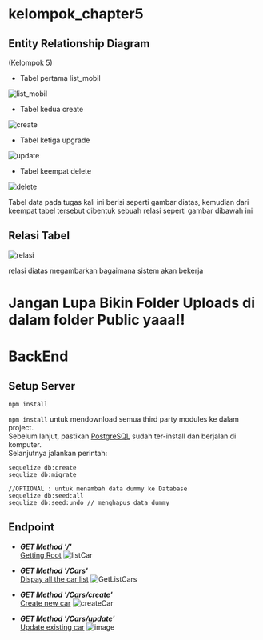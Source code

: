 # kelompok_chapter5

## Entity Relationship Diagram
(Kelompok 5) <br/>
- Tabel pertama list_mobil <br/>

![list_mobil](https://user-images.githubusercontent.com/55015792/194562584-5c55e3d3-66d5-44d1-8c2a-312c41584386.png)

- Tabel kedua create <br/>

![create](https://user-images.githubusercontent.com/55015792/194565435-04c0147e-9a18-4c5c-bb9a-4ea1549f7b18.png)

- Tabel ketiga upgrade <br/>

![update](https://user-images.githubusercontent.com/55015792/194565977-7d3fae5d-60d2-4ba0-b9ac-62ac70e29c8b.png)

- Tabel keempat delete <br/>

![delete](https://user-images.githubusercontent.com/55015792/194566237-a1668682-3c8f-4b74-8a74-76e3157ca3b4.png)

Tabel data pada tugas kali ini berisi seperti gambar diatas, kemudian dari keempat tabel tersebut dibentuk sebuah relasi seperti gambar dibawah ini <br/>

## Relasi Tabel
![relasi](https://user-images.githubusercontent.com/55015792/194566716-f7892e14-bba1-40b8-a2b8-403c9932aeda.png)

relasi diatas megambarkan bagaimana sistem akan bekerja

# Jangan Lupa Bikin Folder Uploads di dalam folder Public yaaa!!

# BackEnd
## Setup Server
```
npm install
```
`npm install` untuk mendownload semua third party modules ke dalam project. <br/>
Sebelum lanjut, pastikan [PostgreSQL](https://www.postgresql.org/) sudah ter-install dan berjalan di komputer. <br/>
Selanjutnya jalankan perintah: <br/>
```
sequelize db:create
sequlize db:migrate

//OPTIONAL : untuk menambah data dummy ke Database
sequelize db:seed:all
sequlize db:seed:undo // menghapus data dummy
```

## Endpoint

- ***GET Method '/'*** <br/>
[Getting Root](http://127.0.0.1:8000)
![listCar](https://user-images.githubusercontent.com/103182853/194753866-dc7b6a4b-abbc-4d0b-83d8-301dd1d51cae.png)

- ***GET Method '/Cars'*** <br/>
[Dispay all the car list](http://127.0.0.1:8000)
![GetListCars](https://user-images.githubusercontent.com/103182853/194754713-32f29748-7b1d-4f4b-823c-c89d359283ca.png)

- ***GET Method '/Cars/create'*** <br/>
[Create new car](http://127.0.0.1:8000/Cars/create)
![createCar](https://user-images.githubusercontent.com/103182853/194754060-1327d7f2-0f66-4abc-bbfe-71c3c32140cb.png)

- ***GET Method '/Cars/update'*** <br/>
[Update existing car](http://127.0.0.1:8000/Cars/:id/update)
![image](https://user-images.githubusercontent.com/103182853/194754888-797f12b5-90da-4907-9d75-f0409008e246.png)
